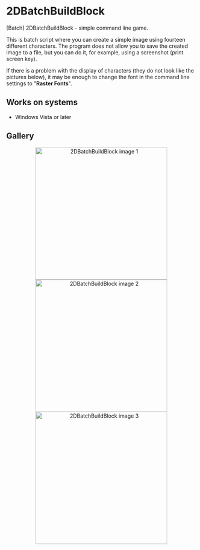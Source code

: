 # 2DBatchBuildBlock
 [Batch] 2DBatchBuildBlock - simple command line game.  
 
  This is batch script where you can create a simple image using fourteen different characters.
  The program does not allow you to save the created image to a file, but you can do it, for example, using a screenshot (print screen key).  
  
  If there is a problem with the display of characters (they do not look like the pictures below), it may be enough to change the font in the command line settings to "**Raster Fonts**".
  
## Works on systems
- Windows Vista or later

## Gallery

<p align="center">
 <img width="350" src="https://gmika.pl/img_gallery/2DBatchBuildBlock_0.jpg?v=1" alt="2DBatchBuildBlock image 1">
 <img width="350" src="https://gmika.pl/img_gallery/2DBatchBuildBlock_1.jpg?v=1" alt="2DBatchBuildBlock image 2">
 <img width="350" src="https://gmika.pl/img_gallery/2DBatchBuildBlock_2.jpg?v=1" alt="2DBatchBuildBlock image 3">
</p>
